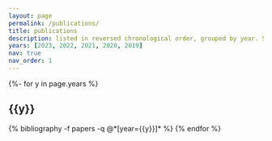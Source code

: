```yaml
---
layout: page
permalink: /publications/
title: publications
description: listed in reversed chronological order, grouped by year. See my <a href="https://scholar.google.com/citations?user=LPWcdo2gdw4C&hl=en">Google Scholar profile</a> for a complete list.
years: [2023, 2022, 2021, 2020, 2019]
nav: true
nav_order: 1
---
```

<!-- _pages/publications.md -->
<div class="publications">

{%- for y in page.years %}
  <h2 class="year">{{y}}</h2>
  {% bibliography -f papers -q @*[year={{y}}]* %}
{% endfor %}

</div>
